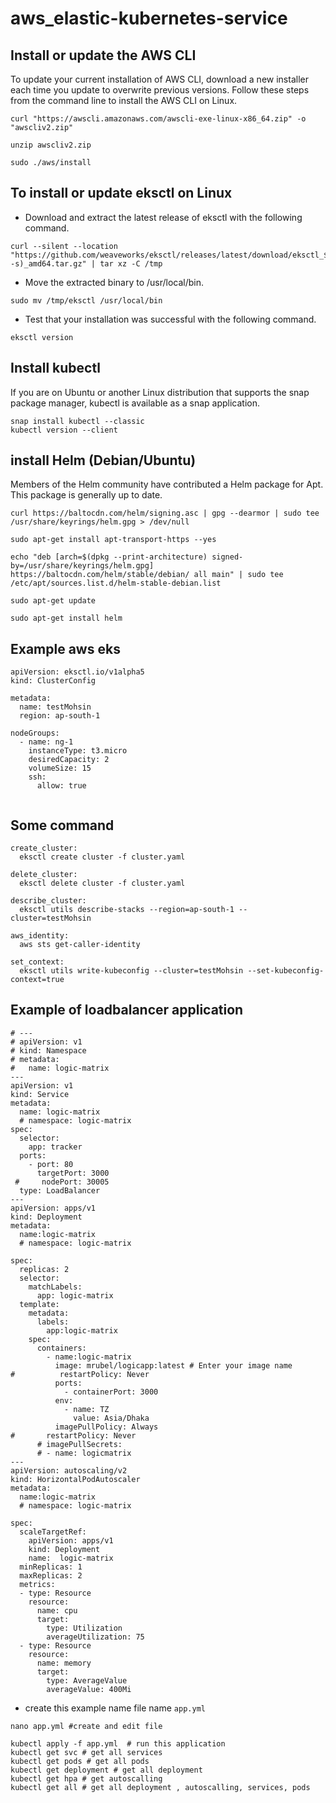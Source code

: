 # aws_elastic-kubernetes-service

## Install or update the AWS CLI
To update your current installation of AWS CLI, download a new installer each time you update to overwrite previous versions. Follow these steps from the command line to install the AWS CLI on Linux.
```
curl "https://awscli.amazonaws.com/awscli-exe-linux-x86_64.zip" -o "awscliv2.zip"
```
```
unzip awscliv2.zip
```
```
sudo ./aws/install
```

## To install or update eksctl on Linux

* Download and extract the latest release of eksctl with the following command.
```
curl --silent --location "https://github.com/weaveworks/eksctl/releases/latest/download/eksctl_$(uname -s)_amd64.tar.gz" | tar xz -C /tmp
````
* Move the extracted binary to /usr/local/bin.
 ```
sudo mv /tmp/eksctl /usr/local/bin
```
* Test that your installation was successful with the following command.
```
eksctl version
````

## Install kubectl

If you are on Ubuntu or another Linux distribution that supports the snap package manager, kubectl is available as a snap application.
```
snap install kubectl --classic
kubectl version --client
```


## install Helm (Debian/Ubuntu)
Members of the Helm community have contributed a Helm package for Apt. This package is generally up to date.
```
curl https://baltocdn.com/helm/signing.asc | gpg --dearmor | sudo tee /usr/share/keyrings/helm.gpg > /dev/null
```
```
sudo apt-get install apt-transport-https --yes
```
```
echo "deb [arch=$(dpkg --print-architecture) signed-by=/usr/share/keyrings/helm.gpg] https://baltocdn.com/helm/stable/debian/ all main" | sudo tee /etc/apt/sources.list.d/helm-stable-debian.list
```
```
sudo apt-get update
```
```
sudo apt-get install helm
```
## Example aws eks

```
apiVersion: eksctl.io/v1alpha5
kind: ClusterConfig

metadata:
  name: testMohsin
  region: ap-south-1

nodeGroups:
  - name: ng-1
    instanceType: t3.micro
    desiredCapacity: 2
    volumeSize: 15
    ssh:
      allow: true
      
  ```
  ## Some command
  ```
 create_cluster:
	eksctl create cluster -f cluster.yaml

delete_cluster:
	eksctl delete cluster -f cluster.yaml

describe_cluster:
	eksctl utils describe-stacks --region=ap-south-1 --cluster=testMohsin

aws_identity:
	aws sts get-caller-identity

set_context:
	eksctl utils write-kubeconfig --cluster=testMohsin --set-kubeconfig-context=true
```
## Example of loadbalancer application
```
# ---
# apiVersion: v1
# kind: Namespace
# metadata:
#   name: logic-matrix
---
apiVersion: v1
kind: Service
metadata:
  name: logic-matrix
  # namespace: logic-matrix
spec:
  selector:
    app: tracker
  ports:
    - port: 80
      targetPort: 3000
 #     nodePort: 30005
  type: LoadBalancer
---
apiVersion: apps/v1
kind: Deployment
metadata:
  name:logic-matrix
  # namespace: logic-matrix

spec:
  replicas: 2
  selector:
    matchLabels:
      app: logic-matrix
  template:
    metadata:
      labels:
        app:logic-matrix
    spec:
      containers:
        - name:logic-matrix
          image: mrubel/logicapp:latest # Enter your image name
#          restartPolicy: Never
          ports:
            - containerPort: 3000
          env:
            - name: TZ
              value: Asia/Dhaka
          imagePullPolicy: Always
#       restartPolicy: Never
      # imagePullSecrets:
      # - name: logicmatrix
---
apiVersion: autoscaling/v2
kind: HorizontalPodAutoscaler
metadata:
  name:logic-matrix
  # namespace: logic-matrix

spec:
  scaleTargetRef:
    apiVersion: apps/v1
    kind: Deployment
    name:  logic-matrix
  minReplicas: 1
  maxReplicas: 2
  metrics:
  - type: Resource
    resource:
      name: cpu
      target:
        type: Utilization
        averageUtilization: 75
  - type: Resource
    resource:
      name: memory
      target:
        type: AverageValue
        averageValue: 400Mi
```
* create this example name file name ``` app.yml ``` 

``` nano app.yml #create and edit file ```

``` 
kubectl apply -f app.yml  # run this application 
kubectl get svc # get all services
kubectl get pods # get all pods
kubectl get deployment # get all deployment
kubectl get hpa # get autoscalling
kubectl get all # get all deployment , autoscalling, services, pods
```



